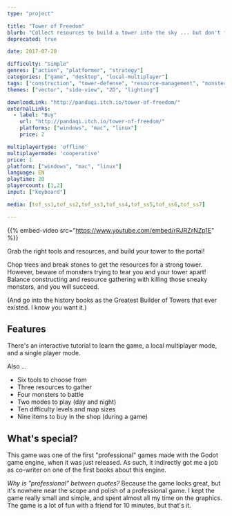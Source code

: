 ```yaml
---
type: "project"

title: "Tower of Freedom"
blurb: "Collect resources to build a tower into the sky ... but don't forget the monsters trying to tear down your beautiful creation"
deprecated: true

date: 2017-07-20

difficulty: "simple"
genres: ["action", "platformer", "strategy"]
categories: ["game", "desktop", "local-multiplayer"]
tags: ["construction", "tower-defense", "resource-management", "monsters"]
themes: ["vector", "side-view", "2D", "lighting"]

downloadLink: "http://pandaqi.itch.io/tower-of-freedom/"
externalLinks:
  - label: "Buy"
    url: "http://pandaqi.itch.io/tower-of-freedom/"
    platforms: ["windows", "mac", "linux"]
    price: 2

multiplayertype: 'offline'
multiplayermode: 'cooperative'
price: 1
platform: ["windows", "mac", "linux"]
language: EN
playtime: 20
playercount: [1,2]
input: ["keyboard"]

media: [tof_ss1,tof_ss2,tof_ss3,tof_ss4,tof_ss5,tof_ss6,tof_ss7]

---
```


{{% embed-video src="https://www.youtube.com/embed/rRJRZrNZp1E" %}}

Grab the right tools and resources, and build your tower to the portal!

Chop trees and break stones to get the resources for a strong tower. However, beware of monsters trying to tear you and your tower apart! Balance constructing and resource gathering with killing those sneaky monsters, and you will succeed.

(And go into the history books as the Greatest Builder of Towers that ever existed. I know you want it.)

## Features

There's an interactive tutorial to learn the game, a local multiplayer mode, and a single player mode.

Also ...

* Six tools to choose from
* Three resources to gather
* Four monsters to battle
* Two modes to play (day and night)
* Ten difficulty levels and map sizes
* Nine items to buy in the shop (during a game)

## What's special?

This game was one of the first "professional" games made with the Godot game engine, when it was just released. As such, it indirectly got me a job as co-writer on one of the first books about this engine.

_Why is "professional" between quotes?_ Because the game looks great, but it's nowhere near the scope and polish of a professional game. I kept the game really small and simple, and spent almost all my time on the graphics. The game is a lot of fun with a friend for 10 minutes, but that's it.
